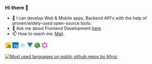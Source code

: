 ### Hi there 👋
<!-- - 🌱 I’m currently learning AWS. -->
- 👯 I can develop Web & Mobile apps, Backend API's with the help of proven/widely-used open-source tools.
- 💬 Ask me about Frontend Development [here](https://github.com/af4oz/af4oz/issues).
- 📫 How to reach me: [Mail](mailto:zkindest5@gmail.com).

<code><img height="20" alt="javascript" src="https://raw.githubusercontent.com/github/explore/80688e429a7d4ef2fca1e82350fe8e3517d3494d/topics/javascript/javascript.png"></code>
<code><img height="20" alt="typescript" src="https://raw.githubusercontent.com/github/explore/80688e429a7d4ef2fca1e82350fe8e3517d3494d/topics/typescript/typescript.png"></code>
<code><img height="20" alt="react" src="https://raw.githubusercontent.com/github/explore/80688e429a7d4ef2fca1e82350fe8e3517d3494d/topics/react/react.png"></code>
<code><img height="20" alt="react" src="https://raw.githubusercontent.com/github/explore/80688e429a7d4ef2fca1e82350fe8e3517d3494d/topics/vue/vue.png"></code>
<code><img height="20" alt="nodejs" src="https://raw.githubusercontent.com/github/explore/80688e429a7d4ef2fca1e82350fe8e3517d3494d/topics/nodejs/nodejs.png"></code> 
<code><img height="20" alt="graphql" src="https://raw.githubusercontent.com/github/explore/5c058a388828bb5fde0bcafd4bc867b5bb3f26f3/topics/graphql/graphql.png"></code>

<!-- <a href="https://github-readme-stats.vercel.app" target="_blank">
  <img height=200 align="center" alt="Public github contributions by Afroz" src="https://github-readme-stats.vercel.app/api?username=af4oz" />
</a> -->
<a href="https://github-readme-stats.vercel.app" target="_blank">
  <img height=200 align="center" alt="Most used languages on public github repos by Afroz" src="https://github-readme-stats.vercel.app/api/top-langs?username=af4oz&layout=compact&langs_count=8&card_width=320" />
</a>
